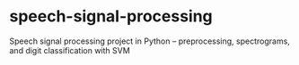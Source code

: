 # speech-signal-processing
Speech signal processing project in Python – preprocessing, spectrograms, and digit classification with SVM 
